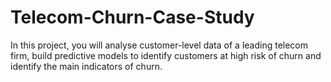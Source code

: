 # Telecom-Churn-Case-Study
In this project, you will analyse customer-level data of a leading telecom firm, build predictive models to identify customers at high risk of churn and identify the main indicators of churn.
